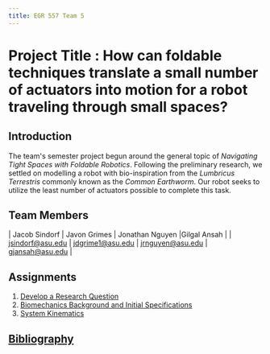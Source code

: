 ```yaml
---
title: EGR 557 Team 5
---
```


# Project Title : How can foldable techniques translate a small number of actuators into motion for a robot traveling through small spaces?

## Introduction
The team's semester project begun around the general topic of _Navigating Tight Spaces with Foldable Robotics_.
Following the preliminary research, we settled on modelling a robot with bio-inspiration from the _Lumbricus Terrestris_ commonly known as the _Common Earthworm_.
Our robot seeks to utilize the least number of actuators possible to complete this task.

## Team Members

| Jacob Sindorf | Javon Grimes | Jonathan Nguyen |Gilgal Ansah |
| <jsindorf@asu.edu> | <jdgrime1@asu.edu> | <jrnguyen@asu.edu> | <gjansah@asu.edu> |

## Assignments

1. [Develop a Research Question](/Assignment_1)
2. [Biomechanics Background and Initial Specifications](/Assignment_2)
3. [System Kinematics](/Team5_SystKinematics)



## [Bibliography](/bibliography)
